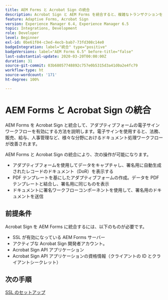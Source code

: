 ```yaml
---
title: AEM Forms と Acrobat Sign の統合
description: Acrobat Sign と AEM Forms を統合すると、複雑なトランザクションを自動化し、シームレスなデジタルエクスペリエンスの一環として法的な電子サインを含めることができます。
feature: Adaptive Forms, Acrobat Sign
version: Experience Manager 6.4, Experience Manager 6.5
topic: Integrations, Development
role: Developer
level: Beginner
exl-id: 0be61f04-c3ed-4ecb-bab7-73fd308c14e0
badgeIntegration: label="統合" type="positive"
badgeVersions: label="AEM Forms 6.5" before-title="false"
last-substantial-update: 2020-03-20T00:00:00Z
duration: 31
source-git-commit: 03b68057748892c757e0b5315d3a41d0a2e4fc79
workflow-type: ht
source-wordcount: '171'
ht-degree: 100%

---
```


# AEM Forms と Acrobat Sign の統合

AEM Forms を Acrobat Sign と統合して、アダプティブフォームの電子サインワークフローを有効にする方法を説明します。電子サインを使用すると、法務、販売、給与、人事管理など、様々な分野におけるドキュメント処理ワークフローが改善されます。

AEM Forms と Acrobat Sign の統合により、次の操作が可能になります。

* アダプティブフォームを使用してデータをキャプチャし、署名用に自動生成されたレコードのドキュメント（DoR）を表示する
* PDF テンプレートを基にしたアダプティブフォームの作成。データを PDF テンプレートと結合し、署名用に同じものを表示
* ドキュメントに署名ワークフローコンポーネントを使用して、署名用のドキュメントを送信

## 前提条件

Acrobat Sign を AEM Forms に統合するには、以下のものが必要です。

* SSL が有効になっている AEM Forms サーバー
* アクティブな Acrobat Sign 開発者アカウント。
* Acrobat Sign API アプリケーション
* Acrobat Sign API アプリケーションの資格情報（クライアントの ID とクライアントシークレット）

## 次の手順

[SSL のセットアップ](./set-up-ssl.md)
